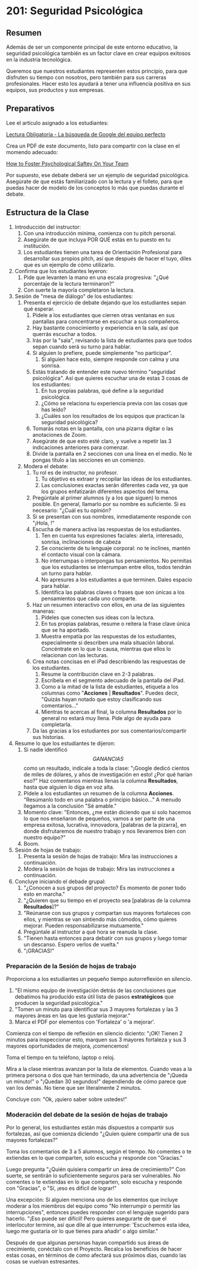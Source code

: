 ﻿# 201: Seguridad Psicológica

## Resumen

Además de ser un componente principal de este entorno educativo, la seguridad psicológica también es un factor clave en crear equipos exitosos en la industria tecnológica. 

Queremos que nuestros estudiantes representen estos principio, para que disfruten su tiempo con nosotros, pero también para sus carreras profesionales. Hacer esto los ayudará a tener una influencia positiva en sus equipos, sus productos y sus empresas. 

## Preparativos

Lee el artículo asignado a los estudiantes: 

[Lectura Obligatoria - La búsqueda de Google del equipo perfecto](https://www.nytimes.com/es/2016/03/16/espanol/la-busqueda-de-google-por-el-equipo-perfecto.html)

Crea un PDF de este documento, listo para compartir con la clase en el momendo adecuado:

[How to Foster Psychological Saftey On Your Team](https://docs.google.com/document/d/19Uag1d1kcTNOq4fRDGN1TnJVfdocNuZphD3JaTP-glo)

Por supuesto, ese debate deberá ser un ejemplo de seguridad psicológica. Asegúrate de que estás familiarizado con la lectura y el folleto, para que puedas hacer de modelo de los conceptos lo más que puedas durante el debate. 

## Estructura de la Clase
1. Introducción del instructor:
    1. Con una introducción mínima, comienza con tu pitch personal.
    1. Asegúrate de que incluya POR QUÉ estás en tu puesto en tu institución.
    1. Los estudiantes tienen una tarea de Orientación Profesional para desarrollar sus propios pitch, así que después de hacer el tuyo, diles que es un ejemplo de cómo utilizarlo. 
1. Confirma que los estudiantes leyeron:
    1. Pide que levanten la mano en una escala progresiva: "¿Qué porcentaje de la lectura terminaron?"
    1. Con suerte la mayoría completaron la lectura. 
1. Sesión de "mesa de diálogo" de los estudiantes: 
    1. Presenta el ejercicio de debate dejando que los estudiantes sepan qué esperar.
        1. Pídele a los estudiantes que cierren otras ventanas en sus pantallas para concentrarse en escuchar a sus compañeros. 
        1. Hay bastante conocimiento y experiencia en la sala, así que querrás escuchar a todos. 
        1. Irás por la "sala", revisando la lista de estudiantes para que todos sepan cuando será su turno para hablar. 
        1. Si alguien lo prefiere, puede simplemente "no participar".
            1. Si alguien hace esto, siempre responde con calma y una sonrisa. 
        1. Estás tratando de entender este nuevo término "seguridad psicológica". Así que quieres escuchar una de estas 3 cosas de los estudiantes:
            1. En tus propias palabras, qué define a la seguridad psicológica.
            1. ¿Cómo se relaciona tu experiencia previa con las cosas que has leído?
            1. ¿Cuáles son los resultados de los equipos que practican la seguridad psicológica?
        1. Tomarás notas en la pantalla, con una pizarra digitar o las anotaciones de Zoom. 
        1. Asegúrate de que esto esté claro, y vuelve a repetir las 3 indicaciones anteriores para comenzar.
        1. Divide la pantalla en 2 secciones con una línea en el medio. No le pongas título a las secciones en un comienzo. 
    1. Modera el debate:  
        1. Tu rol es de instructor, no profesor. 
            1. Tu objetivo es extraer y recopilar las ideas de los estudiantes. 
            1. Las conclusiones exactas serán diferentes cada vez, ya que los grupos enfatizarán diferentes aspectos del tema. 
        1. Pregúntale al primer alumnos (y a los que siguen) lo menos posible. En general, llamarlo por su nombre es suficiente. Si es necesario: "¿Cuál es tu opinión?
        1. Si se presentan con sus nombres, inmediatamente responde con "¡Hola, <nombre>!"
        1. Escucha de manera activa las respuestas de los estudiantes.
            1. Ten en cuenta tus expresiones faciales: alerta, interesado, sonrisa, inclinaciones de cabeza
            1. Se consciente de tu lenguaje corporal: no te inclines, mantén el contacto visual con la cámara.
            1. No interrumpas o interpongas tus pensamientos. No permitas que los estudiantes se interrumpan entre ellos, todos tendrán un turno para hablar. 
            1. No apresures a los estudiantes a que terminen. Dales espacio para hablar.
            1. Identifica las palabras claves o frases que son únicas a los pensamientos que cada uno comparte. 
        1. Haz un resumen interactivo con ellos, en una de las siguientes maneras:
            1. Pídeles que conecten sus ideas con la lectura.
            1. En tus propias palabras, resume o reitera la frase clave única que se ha aportado.
            1. Muestra empatía por las respuestas de los estudiantes, especialmente si describen una mala situación laboral. Concéntrate en lo que lo causa, mientras que ellos lo relacionan con las lecturas. 
        1. Crea notas concisas en el iPad describiendo las respuestas de los estudiantes.
            1. Resume la contribución clave en 2-3 palabras.
            1. Escríbela en el segmento adecuado de la pantalla del iPad.
            1. Como a la mitad de la lista de estudiantes, etiqueta a los columnas como "**Acciones** | **Resultados**". Puedes decir, "Quizás hayan notado que estoy clasificando sus comentarios..."
            1. Mientras te acercas al final, la columna **Resultados** por lo general no estará muy llena. Pide algo de ayuda para completarla. 
        1. Da las gracias a los estudiantes por sus comentarios/compartir sus historias.
1. Resume lo que los estudiantes te dijeron: 
    1. Si nadie identificó $$ GANANCIAS $$ como un resultado, indícale a toda la clase: "¡Google dedicó cientos de miles de dólares, y años de investigación en esto! ¿Por qué harían eso?" Haz comentarios mientras llenas la columna **Resultados**, hasta que alguien lo diga en voz alta.
    1. Pídele a los estudiantes un resumen de la columna **Acciones**. "Resúmanlo todo en una palabra o principio básico..." A menudo llegamos a la conclusión "Sé amable."
    1. Momento clave: "Entonces, ¿me están diciendo que si solo hacemos lo que nos enseñaron de pequeños, vamos a ser parte de una empresa exitosa, lucrativa, innovadora, [palabras de la pizarra], en donde disfrutaremos de nuestro trabajo y nos llevaremos bien con nuestro equipo?" 
    1. Boom. 
1. Sesión de hojas de trabajo:
    1. Presenta la sesión de hojas de trabajo: Mira las instrucciones a continuación.
    1. Modera la sesión de hojas de trabajo: Mira las instrucciones a continuación.
1. Concluye iniciando el debade grupal:
    1. "¿Conocen a sus grupos del proyecto? Es momento de poner todo esto en marcha."
    1. "¿Quieren que su tiempo en el proyecto sea [palabras de la columna **Resultados**]?"
    1. "Reúnanse con sus grupos y compartan sus mayores fortaleces con ellos, y mientras se van sintiendo más cómodos, cómo quieres mejorar. Pueden responsabilizarse mutuamente."
    1. Pregúntale al instructor a qué hora se reanuda la clase. 
    1. "Tienen hasta entonces para debatir con sus grupos y luego tomar un descanso. Espero verlos de vuelta."
    1. "¡GRACIAS!"

### Preparación de la Sesión de hojas de trabajo

Proporciona a los estudiantes un pequeño tiempo autorreflexión en silencio. 

1. "El mismo equipo de investigación detrás de las conclusiones que debatimos ha producido esta útil lista de pasos **estratégicos** que producen la seguridad psicológica." 
1. "Tomen un minuto para identificar sus 3 mayores fortalezas y las 3 mayores áreas en las que les gustaría mejorar."
1. Marca el PDF por elementos con 'Fortaleza' o 'a mejorar'.

Comienza con el tiempo de reflexión en silencio diciento: "¡OK! Tienen 2 minutos para inspeccionar esto, marquen sus 3 mayores fortaleza y sus 3 mayores oportunidades de mejora, ¡comencemos! 

Toma el tiempo en tu teléfono, laptop o reloj. 

Mira a la clase mientras avanzan por la lista de elementos. Cuando veas a la primera persona o dos que han terminado, da una advertencia de "¡Queda un minuto!" o "¡Quedan 30 segundos!" dependiendo de cómo parece que van los demás. No tiene que ser literalmente 2 minutos. 

Concluye con: "Ok, ¡quiero saber sobre ustedes!"

### Moderación del debate de la sesión de hojas de trabajo

Por lo general, los estudiantes están más dispuestos a compartir sus fortalezas, así que comienza diciendo "¿Quíen quiere compartir una de sus mayores fortalezas?"

Toma los comentarios de 3 a 5 alumnos, según el tiempo. No comentes o te extiendas en lo que comparten, solo escucha y responde con "Gracias."

Luego pregunta "¿Quién quisiera compartir un área de crecimiento?" Con suerte, se sentirán lo suficientemente seguros para ser vulnerables. No comentes o te extiendas en lo que comparten, solo escucha y responde con "Gracias", o "Sí, ¡eso es difícil de lograr!" 

Una excepción: Si alguien menciona uno de los elementos que incluye moderar a los miembros del equipo como "No interrumpir o permitir las interrupciones", entonces puedes responder con el lenguaje sugerido para hacerlo. "¡Eso puede ser difícil! Pero quieres asegurarte de que el interlocutor termine, así que dile al que interrumpe: 'Escuchemos esta idea, luego me gustaría oir lo que tienes para añadir' o algo similar."

Después de que algunas personas hayan compartido sus áreas de crecimiento, conéctalo con el Proyecto. Recalca los beneficios de hacer estas cosas, en términos de como afectará sus próximos dias, cuando las cosas se vuelvan estresantes. 
